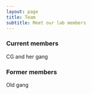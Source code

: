 ```yaml
---
layout: page
title: Team
subtitle: Meet our lab members
---
```



### Current members

CG and her gang

### Former members
Old gang



